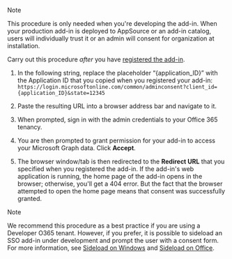 
> [!NOTE]
> This procedure is only needed when you're developing the add-in. When your production add-in is deployed to AppSource or an add-in catalog, users will individually trust it or an admin will consent for organization at installation.

Carry out this procedure *after* you have [registered the add-in](../develop/register-sso-add-in-aad-v2.md).

1. In the following string, replace the placeholder “{application_ID}” with the Application ID that you copied when you registered your add-in:
    `https://login.microsoftonline.com/common/adminconsent?client_id={application_ID}&state=12345`

1. Paste the resulting URL into a browser address bar and navigate to it.

1. When prompted, sign in with the admin credentials to your Office 365 tenancy.

1. You are then prompted to grant permission for your add-in to access your Microsoft Graph data. Click **Accept**.

1. The browser window/tab is then redirected to the **Redirect URL** that you specified when you registered the add-in. If the add-in's web application is running, the home page of the add-in opens in the browser; otherwise, you'll get a 404 error. But the fact that the browser attempted to open the home page means that consent was successfully granted.

>[!NOTE]
>We recommend this procedure as a best practice if you are using a Developer O365 tenant. However, if you prefer, it is possible to sideload an SSO add-in under development and prompt the user with a consent form. For more information, see [Sideload on Windows](/office/dev/add-ins/testing/create-a-network-shared-folder-catalog-for-task-pane-and-content-add-ins) and [Sideload on Office](/office/dev/add-ins/testing/sideload-office-add-ins-for-testing).
